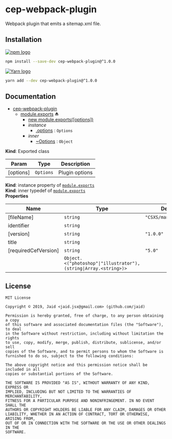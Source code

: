 # cep-webpack-plugin


Webpack plugin that emits a sitemap.xml file.

## Installation
<a href='https://npmjs.com/package/cep-webpack-plugin'><img alt='npm logo' src='https://github.com/Jaid/action-readme/raw/master/images/base-assets/npm.png'/></a>
```bash
npm install --save-dev cep-webpack-plugin@^1.0.0
```
<a href='https://yarnpkg.com/package/cep-webpack-plugin'><img alt='Yarn logo' src='https://github.com/Jaid/action-readme/raw/master/images/base-assets/yarn.png'/></a>
```bash
yarn add --dev cep-webpack-plugin@^1.0.0
```



## Documentation

* [cep-webpack-plugin](#module_cep-webpack-plugin)
    * [module.exports](#exp_module_cep-webpack-plugin--module.exports) ⏏
        * [new module.exports([options])](#new_module_cep-webpack-plugin--module.exports_new)
        * _instance_
            * [.options](#module_cep-webpack-plugin--module.exports+options) : <code>Options</code>
        * _inner_
            * [~Options](#module_cep-webpack-plugin--module.exports..Options) : <code>Object</code>

**Kind**: Exported class  

| Param | Type | Description |
| --- | --- | --- |
| [options] | <code>Options</code> | Plugin options |

**Kind**: instance property of [<code>module.exports</code>](#exp_module_cep-webpack-plugin--module.exports)  
**Kind**: inner typedef of [<code>module.exports</code>](#exp_module_cep-webpack-plugin--module.exports)  
**Properties**

| Name | Type | Default |
| --- | --- | --- |
| [fileName] | <code>string</code> | <code>&quot;CSXS/manifest.xml&quot;</code> | 
| identifier | <code>string</code> |  | 
| [version] | <code>string</code> | <code>&quot;1.0.0&quot;</code> | 
| title | <code>string</code> |  | 
| [requiredCefVersion] | <code>string</code> | <code>&quot;5.0&quot;</code> | 
|  | <code>Object.&lt;(&quot;photoshop&quot;\|&quot;illustrator&quot;), (string\|Array.&lt;string&gt;)&gt;</code> |  | 



## License
```text
MIT License

Copyright © 2019, Jaid <jaid.jsx@gmail.com> (github.com/jaid)

Permission is hereby granted, free of charge, to any person obtaining a copy
of this software and associated documentation files (the "Software"), to deal
in the Software without restriction, including without limitation the rights
to use, copy, modify, merge, publish, distribute, sublicense, and/or sell
copies of the Software, and to permit persons to whom the Software is
furnished to do so, subject to the following conditions:

The above copyright notice and this permission notice shall be included in all
copies or substantial portions of the Software.

THE SOFTWARE IS PROVIDED "AS IS", WITHOUT WARRANTY OF ANY KIND, EXPRESS OR
IMPLIED, INCLUDING BUT NOT LIMITED TO THE WARRANTIES OF MERCHANTABILITY,
FITNESS FOR A PARTICULAR PURPOSE AND NONINFRINGEMENT. IN NO EVENT SHALL THE
AUTHORS OR COPYRIGHT HOLDERS BE LIABLE FOR ANY CLAIM, DAMAGES OR OTHER
LIABILITY, WHETHER IN AN ACTION OF CONTRACT, TORT OR OTHERWISE, ARISING FROM,
OUT OF OR IN CONNECTION WITH THE SOFTWARE OR THE USE OR OTHER DEALINGS IN THE
SOFTWARE.
```
